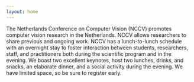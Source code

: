 ```yaml
---
layout: home
---
```

The Netherlands Conference on Computer Vision (NCCV) promotes computer vision research in the Netherlands. NCCV allows researchers to share previous and ongoing work. NCCV has a lunch-to-lunch schedule with an overnight stay to foster interaction between students, researchers, staff, and practitioners both during the scientific program and in the evening. We boast two excellent keynotes, host two lunches, drinks, and snacks, an elaborate dinner, and a social activity during the evening. We have limited space, so be sure to register early.
